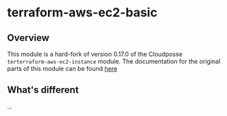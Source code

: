 # terraform-aws-ec2-basic

## Overview

This module is a hard-fork of version 0.17.0 of the Cloudposse `terterraform-aws-ec2-instance` module.
The documentation for the original parts of this module can be found
[here](https://github.com/cloudposse/terraform-aws-ec2-instance/tree/0.17.0)

## What's different

...

